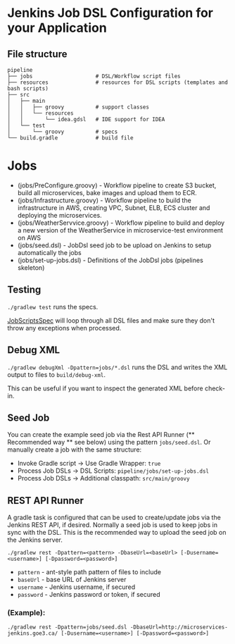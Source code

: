 # Jenkins Job DSL Configuration for your Application


## File structure

    pipeline
    ├── jobs                    # DSL/Workflow script files
    ├── resources               # resources for DSL scripts (templates and bash scripts)
    ├── src
    │   ├── main
    │   │   ├── groovy          # support classes
    │   │   └── resources
    │   │       └── idea.gdsl   # IDE support for IDEA
    │   └── test
    │       └── groovy          # specs
    └── build.gradle            # build file

# Jobs

* (jobs/PreConfigure.groovy)     - Workflow pipeline to create S3 bucket, build all microservices, bake images and upload them to ECR.
* (jobs/Infrastructure.groovy)   - Workflow pipeline to build the infrastructure in AWS, creating VPC, Subnet, ELB, ECS cluster and deploying the microservices.
* (jobs/WeatherServvice.groovy)  - Workflow pipeline to build and deploy a new version of the WeatherService in microservice-test environment on AWS
* (jobs/seed.dsl)                - JobDsl seed job to be upload on Jenkins to setup automatically the jobs
* (jobs/set-up-jobs.dsl)         - Definitions of the JobDsl jobs (pipelines skeleton)

## Testing

`./gradlew test` runs the specs.

[JobScriptsSpec](src/test/groovy/com/dslexample/JobScriptsSpec.groovy) 
will loop through all DSL files and make sure they don't throw any exceptions when processed.

## Debug XML 

`./gradlew debugXml -Dpattern=jobs/*.dsl` runs the DSL and writes the XML output to files to `build/debug-xml`.

This can be useful if you want to inspect the generated XML before check-in.

## Seed Job

You can create the example seed job via the Rest API Runner (** Recommended way ** see below) using the pattern `jobs/seed.dsl`.
Or manually create a job with the same structure:

* Invoke Gradle script → Use Gradle Wrapper: `true`
* Process Job DSLs → DSL Scripts: `pipeline/jobs/set-up-jobs.dsl`
* Process Job DSLs → Additional classpath: `src/main/groovy`

## REST API Runner

A gradle task is configured that can be used to create/update jobs via the Jenkins REST API, if desired. Normally
a seed job is used to keep jobs in sync with the DSL. This is the recommended way to upload the seed job
on the Jenkins server.

```./gradlew rest -Dpattern=<pattern> -DbaseUrl=<baseUrl> [-Dusername=<username>] [-Dpassword=<password>]```

* `pattern` - ant-style path pattern of files to include
* `baseUrl` - base URL of Jenkins server
* `username` - Jenkins username, if secured
* `password` - Jenkins password or token, if secured

### (Example):
```./gradlew rest -Dpattern=jobs/seed.dsl -DbaseUrl=http://microservices-jenkins.goe3.ca/ [-Dusername=<username>] [-Dpassword=<password>]```